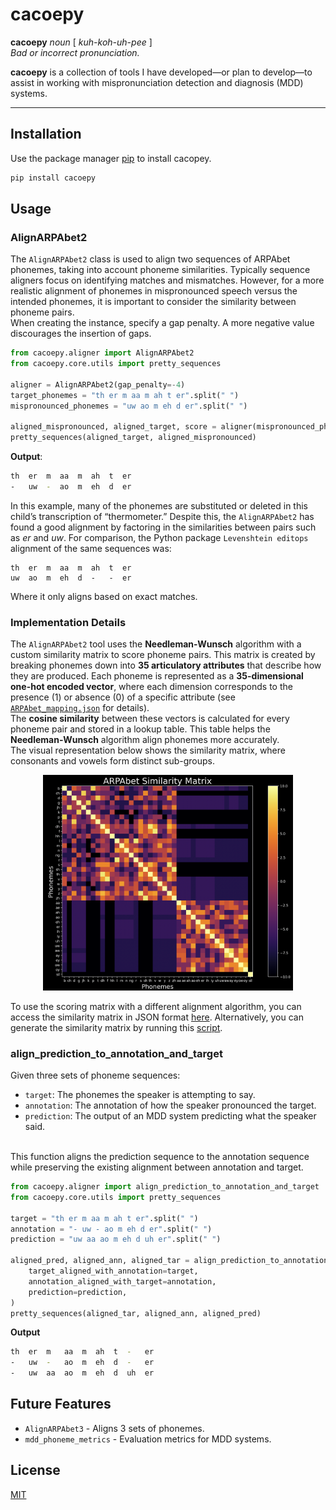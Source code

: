 # cacoepy
**cacoepy** *noun* [ *kuh-koh-uh-pee* ]  
*Bad or incorrect pronunciation.*  

**cacoepy** is a collection of tools I have developed—or plan to develop—to assist in working with mispronunciation detection and diagnosis (MDD) systems.

___

## Installation
Use the package manager [pip](https://pip.pypa.io/en/stable/) to install cacopey.

```bash
pip install cacoepy
```

## Usage
### AlignARPAbet2
The `AlignARPAbet2` class is used to align two sequences of ARPAbet phonemes, taking into account phoneme similarities. Typically sequence aligners focus on identifying matches and mismatches. However, for a more realistic alignment of phonemes in mispronounced speech versus the intended phonemes, it is important to consider the similarity between phoneme pairs.
<br>
When creating the instance, specify a gap penalty. A more negative value discourages the insertion of gaps.
```python
from cacoepy.aligner import AlignARPAbet2
from cacoepy.core.utils import pretty_sequences

aligner = AlignARPAbet2(gap_penalty=-4)
target_phonemes = "th er m aa m ah t er".split(" ")
mispronounced_phonemes = "uw ao m eh d er".split(" ")

aligned_mispronounced, aligned_target, score = aligner(mispronounced_phonemes, target_phonemes)
pretty_sequences(aligned_target, aligned_mispronounced)
```

**Output**:
```bash
th  er  m  aa  m  ah  t  er
-   uw  -  ao  m  eh  d  er
```
In this example, many of the phonemes are substituted or deleted in this child’s transcription of “thermometer.” Despite this, the `AlignARPAbet2` has found a good alignment by factoring in the similarities between pairs such as *er* and *uw*. For comparison, the Python package `Levenshtein editops` alignment of the same sequences was:

```
th  er  m  aa  m  ah  t  er
uw  ao  m  eh  d  -   -  er
```
Where it only aligns based on exact matches.

### Implementation Details
The `AlignARPAbet2` tool uses the **Needleman-Wunsch** algorithm with a custom similarity matrix to score phoneme pairs. This matrix is created by breaking phonemes down into **35 articulatory attributes** that describe how they are produced. Each phoneme is represented as a **35-dimensional one-hot encoded vector**, where each dimension corresponds to the presence (1) or absence (0) of a specific attribute (see [`ARPAbet_mapping.json`](data/ARPAbet_mapping.json) for details).  
The **cosine similarity** between these vectors is calculated for every phoneme pair and stored in a lookup table. This table helps the **Needleman-Wunsch** algorithm align phonemes more accurately.  
The visual representation below shows the similarity matrix, where consonants and vowels form distinct sub-groups.  

<p align="center">
  <a href="assets/ARPAbet_similarity_matrix_darkmode.png" target="_blank">
    <img src="assets/ARPAbet_similarity_matrix_darkmode.png" alt="Similarity Matrix" width="400">
  </a>
</p>

To use the scoring matrix with a different alignment algorithm, you can access the similarity matrix in JSON format [here](data/arpabet_similarity.json). Alternatively, you can generate the similarity matrix by running this [script](src/cacoepy/core/ARPAbet_similarity_matrix.py).


### align_prediction_to_annotation_and_target
Given three sets of phoneme sequences:
- `target`: The phonemes the speaker is attempting to say.
- `annotation`: The annotation of how the speaker pronounced the target.
- `prediction`: The output of an MDD system predicting what the speaker said.
<br>
This function aligns the prediction sequence to the annotation sequence while preserving the existing alignment between annotation and target.

```python
from cacoepy.aligner import align_prediction_to_annotation_and_target
from cacoepy.core.utils import pretty_sequences

target = "th er m aa m ah t er".split(" ")
annotation = "- uw - ao m eh d er".split(" ")
prediction = "uw aa ao m eh d uh er".split(" ")

aligned_pred, aligned_ann, aligned_tar = align_prediction_to_annotation_and_target(
    target_aligned_with_annotation=target,
    annotation_aligned_with_target=annotation,
    prediction=prediction,
)
pretty_sequences(aligned_tar, aligned_ann, aligned_pred)
```
**Output**
```bash
th  er  m   aa  m  ah  t  -   er
-   uw  -   ao  m  eh  d  -   er
-   uw  aa  ao  m  eh  d  uh  er
```

## Future Features
- `AlignARPAbet3` - Aligns 3 sets of phonemes.
- `mdd_phoneme_metrics` - Evaluation metrics for MDD systems.




## License

[MIT](https://choosealicense.com/licenses/mit/)
